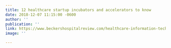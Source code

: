 ```yaml
---
title: 12 healthcare startup incubators and accelerators to know
date: 2018-12-07 11:15:00 -0600
author: ''
publication: ''
link: https://www.beckershospitalreview.com/healthcare-information-technology/12-healthcare-startup-incubators-and-accelerators-to-know.html
image: ''

---
```

